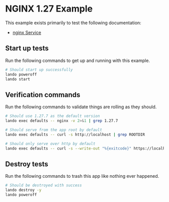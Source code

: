 # NGINX 1.27 Example

This example exists primarily to test the following documentation:

* [nginx Service](https://docs.lando.dev/plugins/nginx)

## Start up tests

Run the following commands to get up and running with this example.

```bash
# Should start up successfully
lando poweroff
lando start
```

## Verification commands

Run the following commands to validate things are rolling as they should.

```bash
# Should use 1.27.7 as the default version
lando exec defaults -- nginx -v 2>&1 | grep 1.27.7

# Should serve from the app root by default
lando exec defaults -- curl -s http://localhost | grep ROOTDIR

# Should only serve over http by default
lando exec defaults -- curl -s --write-out "%{exitcode}" https://localhost || echo $? | grep 7
```

## Destroy tests

Run the following commands to trash this app like nothing ever happened.

```bash
# Should be destroyed with success
lando destroy -y
lando poweroff
```
